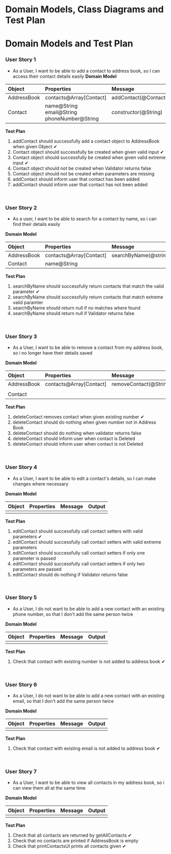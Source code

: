 # Domain Models, Class Diagrams and Test Plan
# Domain Models and Test Plan

### User Story 1

- As a User, I want to be able to add a contact to address book, so I can access their contact details easily
**Domain Model**

| Object      | Properties                                          | Message              | Output   |
|:------------|:----------------------------------------------------|:---------------------|:---------|
| AddressBook | contacts@Array[Contact]                             | addContact(@Contact) | @void    |
| Contact     | name@String<br/>email@String<br/>phoneNumber@String | constructor(@String) | @Contact |

**Test Plan**

1. addContact should successfully add a contact object to AddressBook when given Object ✔
2. Contact object should successfully be created when given valid input ✔
3. Contact object should successfully be created when given valid extreme input ✔
4. Contact object should not be created when Validator returns false
5. Contact object should not be created when parameters are missing
6. addContact should inform user that contact has been added
7. addContact should inform user that contact has not been added  
<br>

### User Story 2

-   As a user, I want to be able to search for a contact by name, so i can find their details easily

**Domain Model**

| Object      | Properties              | Message               | Output |
|:------------|:------------------------|:----------------------|:-------|
| AddressBook | contacts@Array[Contact] | searchByName(@string) | @Array |
| Contact     | name@String             |                       |        |

**Test Plan**

1. searchByName should successfully return contacts that match the valid parameter ✔
2. searchByName should successfully return contacts that match extreme valid paramter
3. searchByName should return null if no matches where found
4. searchByName should return null if Validator returns false

<br>

### User Story 3

- As a User, I want to be able to remove a contact from my address book, so i no longer have their details saved

**Domain Model**

| Object      | Properties              | Message                | Output |
|:------------|:------------------------|:-----------------------|:-------|
| AddressBook | contacts@Array[Contact] | removeContact(@String) | @Void  |
|             |                         |                        |        |
| Contact     |                         |                        |        |

**Test Plan**

1. deleteContact removes contact when given existing number ✔
2. deleteContact should do nothing when given number not in Address Book
3. deleteContact should do nothing when validator returns false
4. deleteContact should inform user when contact is Deleted
5. deleteContact should inform user when contact is not Deleted

<br>

### User Story 4

- As a User, I want to be able to edit a contact's details, so I can make changes where necessary

**Domain Model**

| Object      | Properties    | Message             | Output |
| :---------- | :------------ | :------------------ | :----- |
|      | |  |   |

**Test Plan**

1. editContact should successfully call contact setters with valid parameters ✔
2. editContact should successfully call contact setters with valid extreme parameters
3. editContact should successfully call contact setters if only one parameter is passed 
4. editContact should successfully call contact setters if only two parameters are passed
5. editContact should do nothing if Validator returns false

<br>

### User Story 5

- As a User, I do not want to be able to add a new contact with an existing phone number, so that I don't add the same person twice

**Domain Model**

| Object      | Properties | Message          | Output |
| :---------- |:-----------|:-----------------|:-------|
|      |            |                  |        |

**Test Plan**

1. Check that contact with existing number is not added to address book ✔


<br>

### User Story 6

- As a User, I do not want to be able to add a new contact with an existing email, so that I don't add the same person twice

**Domain Model**

| Object      | Properties    | Message            | Output |
| :---------- | :------------ |:-------------------| :----- |
|      |               |                    |  |


**Test Plan**

1. Check that contact with existing email is not added to address book ✔

<br>

### User Story 7

- As a User, I want to be able to view all contacts in my address book, so i can view them all at the same time

**Domain Model**

| Object      | Properties    | Message                | Output |
| :---------- | :------------ | :--------------------- | :----- |
|      |               |  |  |

**Test Plan**

1. Check that all contacts are returned by getAllContacts ✔
2. Check that no contacts are printed if AddressBook is empty 
3. Check that printContactsUI prints all contacts given ✔
